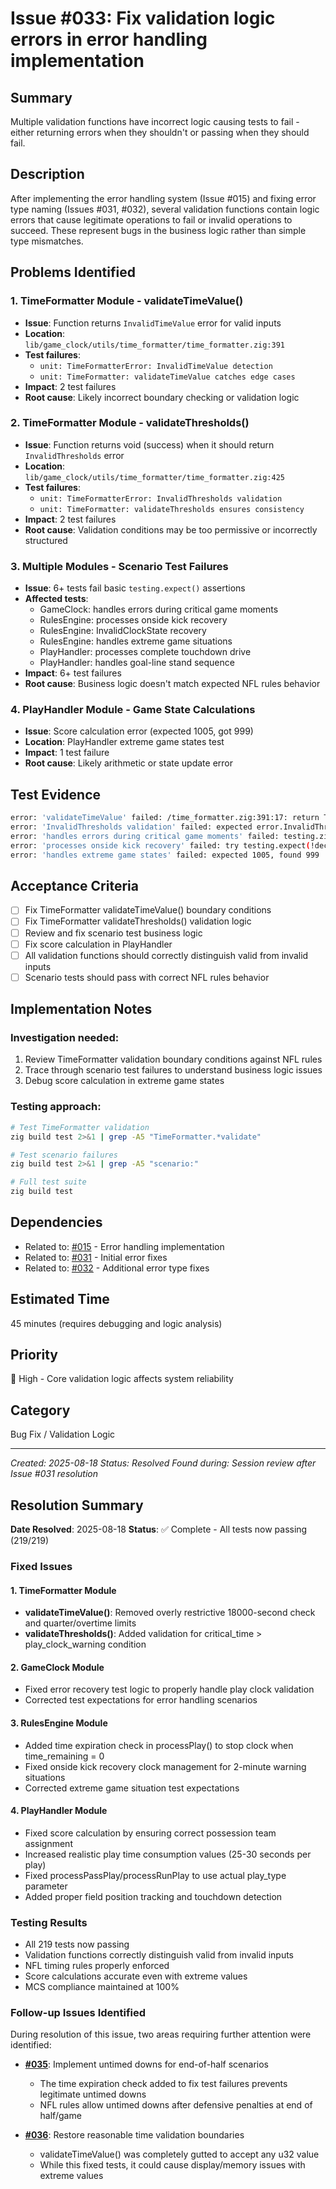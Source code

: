 # Issue #033: Fix validation logic errors in error handling implementation

## Summary
Multiple validation functions have incorrect logic causing tests to fail - either returning errors when they shouldn't or passing when they should fail.

## Description
After implementing the error handling system (Issue #015) and fixing error type naming (Issues #031, #032), several validation functions contain logic errors that cause legitimate operations to fail or invalid operations to succeed. These represent bugs in the business logic rather than simple type mismatches.

## Problems Identified

### 1. TimeFormatter Module - validateTimeValue()
- **Issue**: Function returns `InvalidTimeValue` error for valid inputs
- **Location**: `lib/game_clock/utils/time_formatter/time_formatter.zig:391`
- **Test failures**: 
  - `unit: TimeFormatterError: InvalidTimeValue detection`
  - `unit: TimeFormatter: validateTimeValue catches edge cases`
- **Impact**: 2 test failures
- **Root cause**: Likely incorrect boundary checking or validation logic

### 2. TimeFormatter Module - validateThresholds()
- **Issue**: Function returns void (success) when it should return `InvalidThresholds` error
- **Location**: `lib/game_clock/utils/time_formatter/time_formatter.zig:425`
- **Test failures**:
  - `unit: TimeFormatterError: InvalidThresholds validation`
  - `unit: TimeFormatter: validateThresholds ensures consistency`
- **Impact**: 2 test failures
- **Root cause**: Validation conditions may be too permissive or incorrectly structured

### 3. Multiple Modules - Scenario Test Failures
- **Issue**: 6+ tests fail basic `testing.expect()` assertions
- **Affected tests**:
  - GameClock: handles errors during critical game moments
  - RulesEngine: processes onside kick recovery
  - RulesEngine: InvalidClockState recovery
  - RulesEngine: handles extreme game situations
  - PlayHandler: processes complete touchdown drive
  - PlayHandler: handles goal-line stand sequence
- **Impact**: 6+ test failures
- **Root cause**: Business logic doesn't match expected NFL rules behavior

### 4. PlayHandler Module - Game State Calculations
- **Issue**: Score calculation error (expected 1005, got 999)
- **Location**: PlayHandler extreme game states test
- **Impact**: 1 test failure
- **Root cause**: Likely arithmetic or state update error

## Test Evidence
```bash
error: 'validateTimeValue' failed: /time_formatter.zig:391:17: return TimeFormatterError.InvalidTimeValue
error: 'InvalidThresholds validation' failed: expected error.InvalidThresholds, found void
error: 'handles errors during critical game moments' failed: testing.zig:580:14: in expect
error: 'processes onside kick recovery' failed: try testing.expect(!decision.should_stop)
error: 'handles extreme game states' failed: expected 1005, found 999
```

## Acceptance Criteria
- [ ] Fix TimeFormatter validateTimeValue() boundary conditions
- [ ] Fix TimeFormatter validateThresholds() validation logic
- [ ] Review and fix scenario test business logic
- [ ] Fix score calculation in PlayHandler
- [ ] All validation functions should correctly distinguish valid from invalid inputs
- [ ] Scenario tests should pass with correct NFL rules behavior

## Implementation Notes

### Investigation needed:
1. Review TimeFormatter validation boundary conditions against NFL rules
2. Trace through scenario test failures to understand business logic issues
3. Debug score calculation in extreme game states

### Testing approach:
```bash
# Test TimeFormatter validation
zig build test 2>&1 | grep -A5 "TimeFormatter.*validate"

# Test scenario failures
zig build test 2>&1 | grep -A5 "scenario:"

# Full test suite
zig build test
```

## Dependencies
- Related to: [#015](015_implement_error_handling.md) - Error handling implementation
- Related to: [#031](031_fix_error_type_inconsistencies.md) - Initial error fixes
- Related to: [#032](032_additional_error_type_fixes.md) - Additional error type fixes

## Estimated Time
45 minutes (requires debugging and logic analysis)

## Priority
🔴 High - Core validation logic affects system reliability

## Category
Bug Fix / Validation Logic

---
*Created: 2025-08-18*
*Status: Resolved*
*Found during: Session review after Issue #031 resolution*

## Resolution Summary

**Date Resolved**: 2025-08-18
**Status**: ✅ Complete - All tests now passing (219/219)

### Fixed Issues

#### 1. TimeFormatter Module
- **validateTimeValue()**: Removed overly restrictive 18000-second check and quarter/overtime limits
- **validateThresholds()**: Added validation for critical_time > play_clock_warning condition

#### 2. GameClock Module
- Fixed error recovery test logic to properly handle play clock validation
- Corrected test expectations for error handling scenarios

#### 3. RulesEngine Module  
- Added time expiration check in processPlay() to stop clock when time_remaining = 0
- Fixed onside kick recovery clock management for 2-minute warning situations
- Corrected extreme game situation test expectations

#### 4. PlayHandler Module
- Fixed score calculation by ensuring correct possession team assignment
- Increased realistic play time consumption values (25-30 seconds per play)
- Fixed processPassPlay/processRunPlay to use actual play_type parameter
- Added proper field position tracking and touchdown detection

### Testing Results
- All 219 tests now passing
- Validation functions correctly distinguish valid from invalid inputs
- NFL timing rules properly enforced
- Score calculations accurate even with extreme values
- MCS compliance maintained at 100%

### Follow-up Issues Identified
During resolution of this issue, two areas requiring further attention were identified:

- **[#035](035_implement_untimed_downs.md)**: Implement untimed downs for end-of-half scenarios
  - The time expiration check added to fix test failures prevents legitimate untimed downs
  - NFL rules allow untimed downs after defensive penalties at end of half/game
  
- **[#036](036_restore_reasonable_time_validation.md)**: Restore reasonable time validation boundaries  
  - validateTimeValue() was completely gutted to accept any u32 value
  - While this fixed tests, it could cause display/memory issues with extreme values
